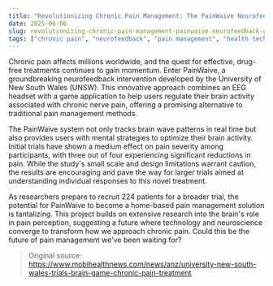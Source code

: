 ```yaml
---
title: "Revolutionizing Chronic Pain Management: The PainWaive Neurofeedback Game"
date: 2025-06-06
slug: revolutionizing-chronic-pain-management-painwaive-neurofeedback-game
tags: ["chronic pain", "neurofeedback", "pain management", "health technology"]
---
```


Chronic pain affects millions worldwide, and the quest for effective, drug-free treatments continues to gain momentum. Enter PainWaive, a groundbreaking neurofeedback intervention developed by the University of New South Wales (UNSW). This innovative approach combines an EEG headset with a game application to help users regulate their brain activity associated with chronic nerve pain, offering a promising alternative to traditional pain management methods.

The PainWaive system not only tracks brain wave patterns in real time but also provides users with mental strategies to optimize their brain activity. Initial trials have shown a medium effect on pain severity among participants, with three out of four experiencing significant reductions in pain. While the study's small scale and design limitations warrant caution, the results are encouraging and pave the way for larger trials aimed at understanding individual responses to this novel treatment.

As researchers prepare to recruit 224 patients for a broader trial, the potential for PainWaive to become a home-based pain management solution is tantalizing. This project builds on extensive research into the brain's role in pain perception, suggesting a future where technology and neuroscience converge to transform how we approach chronic pain. Could this be the future of pain management we've been waiting for?

> Original source: https://www.mobihealthnews.com/news/anz/university-new-south-wales-trials-brain-game-chronic-pain-treatment